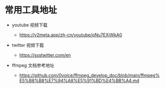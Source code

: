 # 常用工具地址

- youtube 视频下载
  - https://y2meta.app/zh-cn/youtube/pNu7EXiWkA0

- twitter 视频下载
  - https://ssstwitter.com/en

- ffmpeg 文档参考地址
  - https://github.com/0voice/ffmpeg_develop_doc/blob/main/ffmpeg%E5%B8%B8%E7%94%A8%E5%91%BD%E4%BB%A4.md
